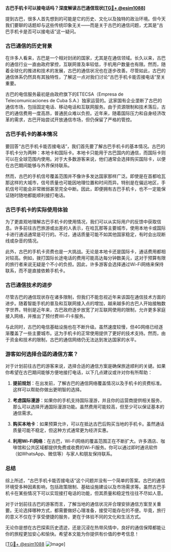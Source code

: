 **古巴手机卡可以接电话吗？深度解读古巴通信现状[[TG💪+ @esim1088](https://t.me/s/esim1088)]**

提到古巴，很多人首先想到的可能是它的历史、文化以及独特的政治环境。但今天我们要聊的话题却与这些传统印象无关——而是关于古巴的通信问题，尤其是“古巴手机卡是否可以接电话”这一疑问。

### 古巴通信的历史背景

在许多人看来，古巴是一个相对封闭的国家，尤其是在通信领域。长久以来，古巴的通信行业一直由政府掌控，互联网普及率较低，手机用户数量也有限。然而，随着全球化的推进和技术的发展，古巴的通信状况也在逐步改善。尽管如此，古巴的通信体系仍然具有其独特性，了解这一点对我们讨论“古巴手机卡能否接电话”至关重要。

古巴的电信服务最初是由政府旗下的ETECSA（Empresa de Telecomunicaciones de Cuba S.A.）独家运营的。这家国有企业垄断了古巴的通信市场，包括固定电话、移动电话和互联网服务。由于资源限制和技术落后，古巴的通信费用一度高昂，普通民众难以负担。近年来，随着国际压力和自身经济改革的需求，古巴开始尝试开放通信市场，但仍保留了严格的管控。

### 古巴手机卡的基本情况

要回答“古巴手机卡能否接电话”，我们首先要了解古巴手机卡的基本情况。古巴的手机卡分为两种：本地卡和国际卡。本地卡只能用于古巴国内的通信，而国际卡则可以在全球范围内使用。对于大多数游客来说，他们通常会选择购买国际卡，以便在古巴期间能够与外界保持联系。

然而，古巴的手机信号覆盖范围并不像许多发达国家那样广泛。即使是在首都哈瓦那这样的大城市，信号质量也可能因地理位置和时间而异。特别是在偏远地区，手机信号可能会非常微弱甚至完全中断。因此，即便拥有古巴手机卡，也不一定能保证随时随地都能顺利接打电话。

### 古巴手机卡的实际使用体验

为了更直观地理解古巴手机卡的使用情况，我们可以从实际用户的反馈中获取信息。许多前往古巴旅游或出差的人表示，在哈瓦那等主要城市，使用本地卡或国际卡进行通话通常是可行的。不过，通话质量可能不如其他国家稳定，有时会出现断线或杂音的情况。

此外，古巴的手机卡资费也是一大挑战。无论是本地卡还是国际卡，通话费用都相对较高。例如，拨打国际长途电话的费用可能高达每分钟数美元，这对于预算有限的旅行者来说无疑是个不小的负担。因此，许多游客会选择通过Wi-Fi网络来保持联系，而不是直接依赖手机卡。

### 古巴通信技术的进步

尽管古巴的通信现状存在诸多限制，但我们不能忽视近年来该国在通信技术方面的进步。随着智能手机的普及和互联网接入点的增加，越来越多的古巴人开始接触数字世界。特别是近年来，古巴政府逐步放宽了对互联网使用的限制，允许更多家庭接入网络，并推出了预付费Wi-Fi卡服务。

与此同时，古巴的电信基础设施也在不断升级。虽然速度较慢，但4G网络已经逐渐覆盖了一些主要城市。这为手机卡的正常使用提供了更好的技术支持。然而，由于资金和技术的限制，古巴的通信网络仍无法达到发达国家的水平。

### 游客如何选择合适的通信方案？

对于计划前往古巴的游客来说，选择合适的通信方案是确保旅途顺利的关键。如果你希望在古巴期间能够方便地接打电话，以下几点建议或许对你有所帮助：

1. **提前规划**：在出发前，了解古巴的通信网络覆盖情况以及手机卡的资费标准。这样可以帮助你做出更明智的选择。
   
2. **考虑国际漫游**：如果你的手机支持国际漫游，并且你的运营商提供相关服务，那么可以选择开通国际漫游功能。虽然费用可能较高，但至少可以保证基本的通信需求。

3. **购买本地卡**：如果预算允许，可以在抵达古巴后购买当地的手机卡。虽然通话质量可能不稳定，但这种方式通常更为经济实惠。

4. **利用Wi-Fi网络**：在古巴，Wi-Fi网络的覆盖范围正在不断扩大。许多酒店、咖啡馆和公共区域都提供免费或收费的Wi-Fi服务。你可以通过即时通讯软件（如WhatsApp、微信等）与家人和朋友保持联系。

### 总结

综上所述，“古巴手机卡能否接电话”这个问题并没有一个简单的答案。古巴的通信环境受多种因素影响，包括政策限制、基础设施建设以及市场需求等。虽然古巴手机卡在某些情况下可以实现接打电话的功能，但其质量和稳定性往往不尽如人意。

对于计划前往古巴的游客而言，了解当地的通信状况并合理安排通信方案至关重要。无论选择哪种方式，都需要做好心理准备，接受可能存在的不便。毕竟，旅行的意义不仅在于享受便捷的服务，更在于体验不同的文化和生活方式。

无论你是想在古巴探索历史遗迹，还是沉浸在热带风情中，良好的通信保障都能让你的旅程更加安心和愉快。希望本文能为你提供有价值的参考信息！

[[TG💪+ @esim1088](https://t.me/s/esim1088) ![Image](https://i.postimg.cc/4NQfJmqS/Snipaste-2025-05-13-00-14-12.png)]